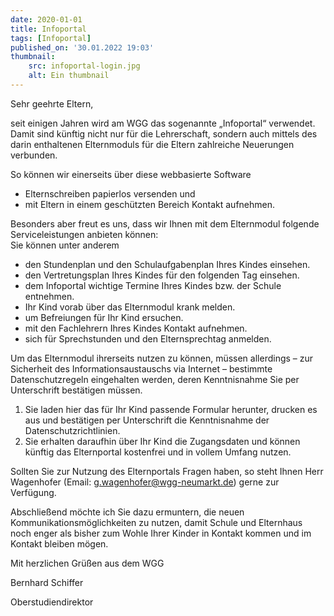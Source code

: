 ```yaml
---
date: 2020-01-01
title: Infoportal
tags: [Infoportal]
published_on: '30.01.2022 19:03'
thumbnail: 
    src: infoportal-login.jpg
    alt: Ein thumbnail
---
```

<p>Sehr geehrte Eltern,</p>

<p>
    seit einigen Jahren wird am WGG das sogenannte „Infoportal“ verwendet. Damit sind künftig nicht nur für die Lehrerschaft, sondern auch mittels des darin enthaltenen Elternmoduls für die Eltern zahlreiche Neuerungen verbunden.
</p>
<p>
    So können wir einerseits über diese webbasierte Software
</p>
<ul>
    <li>Elternschreiben papierlos versenden und</li>
    <li>mit Eltern in einem geschützten Bereich Kontakt aufnehmen.</li>
</ul>
<p>Besonders aber freut es uns, dass wir Ihnen mit dem Elternmodul folgende Serviceleistungen anbieten können:<br> Sie können unter anderem</p>

<ul>
    <li>den Stundenplan und den Schulaufgabenplan Ihres Kindes einsehen.</li>
    <li>den Vertretungsplan Ihres Kindes für den folgenden Tag einsehen.</li>
    <li>dem Infoportal wichtige Termine Ihres Kindes bzw. der Schule entnehmen.</li>
    <li>Ihr Kind vorab über das Elternmodul krank melden.</li>
    <li>um Befreiungen für Ihr Kind ersuchen.</li>
    <li>mit den Fachlehrern Ihres Kindes Kontakt aufnehmen.</li>
    <li>sich für Sprechstunden und den Elternsprechtag anmelden.</li>
</ul>
<p>
    Um das Elternmodul ihrerseits nutzen zu können, müssen allerdings – zur Sicherheit des Informationsaustauschs via Internet – bestimmte Datenschutzregeln eingehalten werden, deren Kenntnisnahme Sie per Unterschrift bestätigen müssen.</p>
<ol>
    <li>
        Sie laden <inertia-link href="/infoportal-anmeldung">hier</inertia-link> das für Ihr Kind passende Formular herunter, drucken es aus und bestätigen per Unterschrift die Kenntnisnahme der Datenschutzrichtlinien.</li>
    <li>
        Sie erhalten daraufhin über Ihr Kind die Zugangsdaten und können künftig das Elternportal kostenfrei und in vollem Umfang nutzen.</li>
</ol>
<p>
    Sollten Sie zur Nutzung des Elternportals Fragen haben, so steht Ihnen Herr Wagenhofer (Email: <a href="mailto:g.wagenhofer@wgg-neumarkt.de">g.wagenhofer@wgg-neumarkt.de</a>) gerne zur Verfügung. </p>
<p>
    Abschließend möchte ich Sie dazu ermuntern, die neuen Kommunikationsmöglichkeiten zu nutzen, damit Schule und Elternhaus noch enger als bisher zum Wohle Ihrer Kinder in Kontakt kommen und im Kontakt bleiben mögen.</p>

<p>Mit herzlichen Grüßen aus dem WGG</p>
<p>Bernhard Schiffer</p>
<p>Oberstudiendirektor</p>